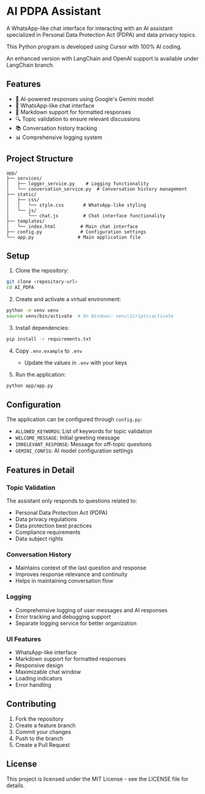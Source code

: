 # AI PDPA Assistant

A WhatsApp-like chat interface for interacting with an AI assistant specialized in Personal Data Protection Act (PDPA) and data privacy topics.

This Python program is developed using Cursor with 100% AI coding. 

An enhanced version with LangChain and OpenAI support is available under LangChain branch.

## Features

- 🤖 AI-powered responses using Google's Gemini model
- 💬 WhatsApp-like chat interface
- 📝 Markdown support for formatted responses
- 🔍 Topic validation to ensure relevant discussions
- 📚 Conversation history tracking
- 📊 Comprehensive logging system

## Project Structure

```
app/
├── services/
│   ├── logger_service.py    # Logging functionality
│   └── conversation_service.py  # Conversation history management
├── static/
│   ├── css/
│   │   └── style.css       # WhatsApp-like styling
│   └── js/
│       └── chat.js         # Chat interface functionality
├── templates/
│   └── index.html         # Main chat interface
├── config.py              # Configuration settings
└── app.py                # Main application file
```

## Setup

1. Clone the repository:
```bash
git clone <repository-url>
cd AI_PDPA
```

2. Create and activate a virtual environment:
```bash
python -m venv venv
source venv/bin/activate  # On Windows: venv\Scripts\activate
```

3. Install dependencies:
```bash
pip install -r requirements.txt
```

4. Copy `.env.example` to `.env`
   - Update the values in `.env` with your keys

5. Run the application:
```bash
python app/app.py
```

## Configuration

The application can be configured through `config.py`:

- `ALLOWED_KEYWORDS`: List of keywords for topic validation
- `WELCOME_MESSAGE`: Initial greeting message
- `IRRELEVANT_RESPONSE`: Message for off-topic questions
- `GEMINI_CONFIG`: AI model configuration settings

## Features in Detail

### Topic Validation
The assistant only responds to questions related to:
- Personal Data Protection Act (PDPA)
- Data privacy regulations
- Data protection best practices
- Compliance requirements
- Data subject rights

### Conversation History
- Maintains context of the last question and response
- Improves response relevance and continuity
- Helps in maintaining conversation flow

### Logging
- Comprehensive logging of user messages and AI responses
- Error tracking and debugging support
- Separate logging service for better organization

### UI Features
- WhatsApp-like interface
- Markdown support for formatted responses
- Responsive design
- Maximizable chat window
- Loading indicators
- Error handling

## Contributing

1. Fork the repository
2. Create a feature branch
3. Commit your changes
4. Push to the branch
5. Create a Pull Request

## License

This project is licensed under the MIT License - see the LICENSE file for details.
